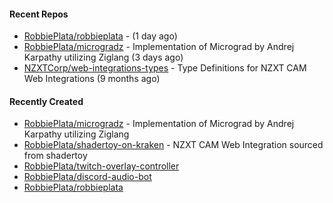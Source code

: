 #### Recent Repos

- [RobbiePlata/robbieplata](https://github.com/RobbiePlata/robbieplata) -  (1 day ago)
- [RobbiePlata/microgradz](https://github.com/RobbiePlata/microgradz) - Implementation of Micrograd by Andrej Karpathy utilizing Ziglang (3 days ago)
- [NZXTCorp/web-integrations-types](https://github.com/NZXTCorp/web-integrations-types) - Type Definitions for NZXT CAM Web Integrations (9 months ago)

#### Recently Created
- [RobbiePlata/microgradz](https://github.com/RobbiePlata/microgradz) - Implementation of Micrograd by Andrej Karpathy utilizing Ziglang
- [RobbiePlata/shadertoy-on-kraken](https://github.com/RobbiePlata/shadertoy-on-kraken) - NZXT CAM Web Integration sourced from shadertoy
- [RobbiePlata/twitch-overlay-controller](https://github.com/RobbiePlata/twitch-overlay-controller)
- [RobbiePlata/discord-audio-bot](https://github.com/RobbiePlata/discord-audio-bot)
- [RobbiePlata/robbieplata](https://github.com/RobbiePlata/robbieplata)
